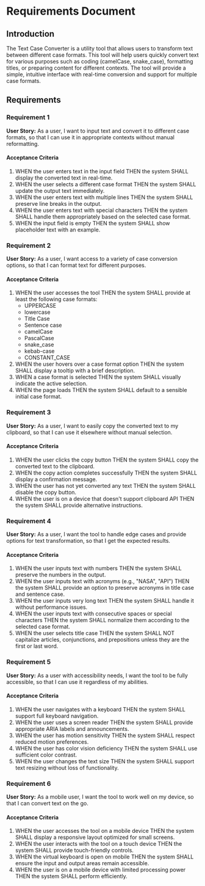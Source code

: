 # Requirements Document

## Introduction

The Text Case Converter is a utility tool that allows users to transform text between different case formats. This tool will help users quickly convert text for various purposes such as coding (camelCase, snake_case), formatting titles, or preparing content for different contexts. The tool will provide a simple, intuitive interface with real-time conversion and support for multiple case formats.

## Requirements

### Requirement 1

**User Story:** As a user, I want to input text and convert it to different case formats, so that I can use it in appropriate contexts without manual reformatting.

#### Acceptance Criteria

1. WHEN the user enters text in the input field THEN the system SHALL display the converted text in real-time.
2. WHEN the user selects a different case format THEN the system SHALL update the output text immediately.
3. WHEN the user enters text with multiple lines THEN the system SHALL preserve line breaks in the output.
4. WHEN the user enters text with special characters THEN the system SHALL handle them appropriately based on the selected case format.
5. WHEN the input field is empty THEN the system SHALL show placeholder text with an example.

### Requirement 2

**User Story:** As a user, I want access to a variety of case conversion options, so that I can format text for different purposes.

#### Acceptance Criteria

1. WHEN the user accesses the tool THEN the system SHALL provide at least the following case formats:
   - UPPERCASE
   - lowercase
   - Title Case
   - Sentence case
   - camelCase
   - PascalCase
   - snake_case
   - kebab-case
   - CONSTANT_CASE
2. WHEN the user hovers over a case format option THEN the system SHALL display a tooltip with a brief description.
3. WHEN a case format is selected THEN the system SHALL visually indicate the active selection.
4. WHEN the page loads THEN the system SHALL default to a sensible initial case format.

### Requirement 3

**User Story:** As a user, I want to easily copy the converted text to my clipboard, so that I can use it elsewhere without manual selection.

#### Acceptance Criteria

1. WHEN the user clicks the copy button THEN the system SHALL copy the converted text to the clipboard.
2. WHEN the copy action completes successfully THEN the system SHALL display a confirmation message.
3. WHEN the user has not yet converted any text THEN the system SHALL disable the copy button.
4. WHEN the user is on a device that doesn't support clipboard API THEN the system SHALL provide alternative instructions.

### Requirement 4

**User Story:** As a user, I want the tool to handle edge cases and provide options for text transformation, so that I get the expected results.

#### Acceptance Criteria

1. WHEN the user inputs text with numbers THEN the system SHALL preserve the numbers in the output.
2. WHEN the user inputs text with acronyms (e.g., "NASA", "API") THEN the system SHALL provide an option to preserve acronyms in title case and sentence case.
3. WHEN the user inputs very long text THEN the system SHALL handle it without performance issues.
4. WHEN the user inputs text with consecutive spaces or special characters THEN the system SHALL normalize them according to the selected case format.
5. WHEN the user selects title case THEN the system SHALL NOT capitalize articles, conjunctions, and prepositions unless they are the first or last word.

### Requirement 5

**User Story:** As a user with accessibility needs, I want the tool to be fully accessible, so that I can use it regardless of my abilities.

#### Acceptance Criteria

1. WHEN the user navigates with a keyboard THEN the system SHALL support full keyboard navigation.
2. WHEN the user uses a screen reader THEN the system SHALL provide appropriate ARIA labels and announcements.
3. WHEN the user has motion sensitivity THEN the system SHALL respect reduced motion preferences.
4. WHEN the user has color vision deficiency THEN the system SHALL use sufficient color contrast.
5. WHEN the user changes the text size THEN the system SHALL support text resizing without loss of functionality.

### Requirement 6

**User Story:** As a mobile user, I want the tool to work well on my device, so that I can convert text on the go.

#### Acceptance Criteria

1. WHEN the user accesses the tool on a mobile device THEN the system SHALL display a responsive layout optimized for small screens.
2. WHEN the user interacts with the tool on a touch device THEN the system SHALL provide touch-friendly controls.
3. WHEN the virtual keyboard is open on mobile THEN the system SHALL ensure the input and output areas remain accessible.
4. WHEN the user is on a mobile device with limited processing power THEN the system SHALL perform efficiently.